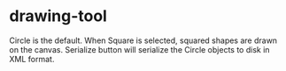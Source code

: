# drawing-tool
Circle is the default. 
When Square is selected, squared shapes are drawn on the canvas. 
Serialize button will serialize the Circle objects to disk in XML format.
